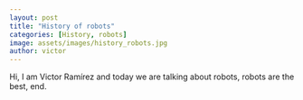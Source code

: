 ```yaml
---
layout: post
title: "History of robots"
categories: [History, robots]
image: assets/images/history_robots.jpg
author: victor
---
```


Hi, I am Victor Ramírez and today we are talking about robots, robots are the best, end.